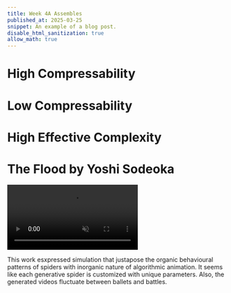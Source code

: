 ```yaml
---
title: Week 4A Assembles
published_at: 2025-03-25
snippet: An example of a blog post.
disable_html_sanitization: true
allow_math: true
---
```

# High Compressability

<canvas id="myCanvas" width="800" height="600"></canvas>

<script type="module">
  const canvas = document.getElementById('myCanvas');
  const ctx = canvas.getContext('2d');

  // Fill background with a single solid color
  ctx.fillStyle = '#00008B';
  ctx.fillRect(0, 0, canvas.width, canvas.height);

  // Draw a repeated grid pattern (repetition aids compression)
  ctx.strokeStyle = '#FF8C00';
  for (let x = 0; x < canvas.width; x += 50) {
    for (let y = 0; y < canvas.height; y += 50) {
      ctx.strokeRect(x, y, 50, 50);
    }
  }
</script>

# Low Compressability
<canvas id="abstractCanvas" width="800" height="600"></canvas>

  <script type="module">
    const canvas = document.getElementById('abstractCanvas');
    const ctx = canvas.getContext('2d');

    // Fill background with a solid color (e.g., white)
    ctx.fillStyle = '#ffffff';
    ctx.fillRect(0, 0, canvas.width, canvas.height);

    // Function to get random vibrant color
    function randomColor() {
      const color = `hsl(${Math.random() * 360}, ${60 + Math.random() * 40}%, ${40 + Math.random() * 40}%)`;
      console.log(color); // Log the generated color
      return color;
    }

    // Draw many small, detailed arcs
    for (let i = 0; i < 2000; i++) {
      const x = Math.random() * canvas.width;
      const y = Math.random() * canvas.height;
      const radius = Math.random() * 5 + 1;
      const startAngle = Math.random() * Math.PI * 2;
      const endAngle = startAngle + Math.random() * Math.PI;

      ctx.beginPath();
      ctx.arc(x, y, radius, startAngle, endAngle);
      ctx.strokeStyle = randomColor(); // Apply random color
      ctx.lineWidth = Math.random() * 1.5 + 0.5;
      ctx.stroke();
    }
  </script>

# High Effective Complexity

<canvas id="canvas" width="800" height="600"></canvas>
<script type="module">
const canvas = document.getElementById("canvas");
const ctx = canvas.getContext("2d");
const centerX = canvas.width / 2;
const centerY = canvas.height / 2;
const numRings = 30;
const baseRadiusStep = 10;
const distortionAmplitude = 8;
const pointsPerCircle = 200;
function drawDistortedRing(radius, noiseAmount) {
  ctx.beginPath();
  for (let i = 0; i <= pointsPerCircle; i++) {
    const angle = (i / pointsPerCircle) * Math.PI * 2;
    const distortion = Math.random() * noiseAmount - noiseAmount / 2;
    const r = radius + distortion;
    const x = centerX + r * Math.cos(angle);
    const y = centerY + r * Math.sin(angle);
    if (i === 0) {
      ctx.moveTo(x, y);
    } else {
      ctx.lineTo(x, y);
    }
  }
  ctx.closePath();
  ctx.stroke();
}
ctx.strokeStyle = "#00ffcc";
ctx.lineWidth = 1.5;
for (let i = 1; i <= numRings; i++) {
  drawDistortedRing(i * baseRadiusStep, distortionAmplitude);
}
</script>


# The Flood by Yoshi Sodeoka 

<p>
  <video src="/theFlood.mp4" playsinline autoplay muted loop></video>
</p>
<p>
  This work esxpressed simulation that justapose the organic behavioural patterns of spiders with inorganic nature of algorithmic animation. It seems like each generative spider is customized with unique parameters. Also, the generated videos fluctuate between ballets and battles.
</p>


